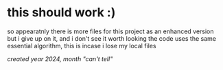 # this should work :) 

so appearatnly there is more files for this project as an enhanced version but i give up on it, and i don't see it worth looking
the code uses the same essential algorithm, this is incase i lose my local files

_created year 2024, month "can't tell"_
 
